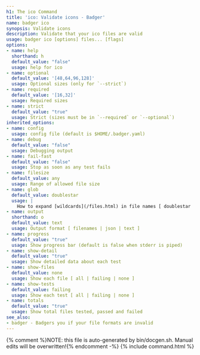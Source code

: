 ```yaml
---
h1: The ico Command
title: 'ico: Validate icons - Badger'
name: badger ico
synopsis: Validate icons
description: Validate that your ico files are valid
usage: badger ico [options] files... [flags]
options:
- name: help
  shorthand: h
  default_value: "false"
  usage: help for ico
- name: optional
  default_value: '[48,64,96,128]'
  usage: Optional sizes (only for `--strict`)
- name: required
  default_value: '[16,32]'
  usage: Required sizes
- name: strict
  default_value: "true"
  usage: Strict (sizes must be in `--required` or `--optional`)
inherited_options:
- name: config
  usage: config file (default is $HOME/.badger.yaml)
- name: debug
  default_value: "false"
  usage: Debugging output
- name: fail-fast
  default_value: "false"
  usage: Stop as soon as any test fails
- name: filesize
  default_value: any
  usage: Range of allowed file size
- name: glob
  default_value: doublestar
  usage: |
    How to expand [wildcards](/files.html) in file names [ doublestar | golang | none ]
- name: output
  shorthand: o
  default_value: text
  usage: Output format [ filenames | json | text ]
- name: progress
  default_value: "true"
  usage: Show progress bar (default is false when stderr is piped)
- name: show-detail
  default_value: "true"
  usage: Show detailed data about each test
- name: show-files
  default_value: none
  usage: Show each file [ all | failing | none ]
- name: show-tests
  default_value: failing
  usage: Show each test [ all | failing | none ]
- name: totals
  default_value: "true"
  usage: Show total files tested, passed and failed
see_also:
- badger - Badgers you if your file formats are invalid
---
```

{% comment %}NOTE: this file is auto-generated by bin/docgen.sh.  Manual edits will be overwritten!{% endcomment -%}
{% include command.html %}
